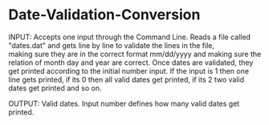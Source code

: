 # Date-Validation-Conversion

INPUT: Accepts one input through the Command Line. Reads a file called   
"dates.dat" and gets line by line to validate the lines in the file,   
making sure they are in the correct format mm/dd/yyyy and making sure the   
relation of month day and year are correct. Once dates are validated, 
they  get printed according to the initial number input. If the input is 1 
then one  line gets printed, if its 0 then all valid dates get printed, if its 
2 two   valid dates get printed and so on.       

OUTPUT: Valid dates. Input number defines how many valid dates get printed.
